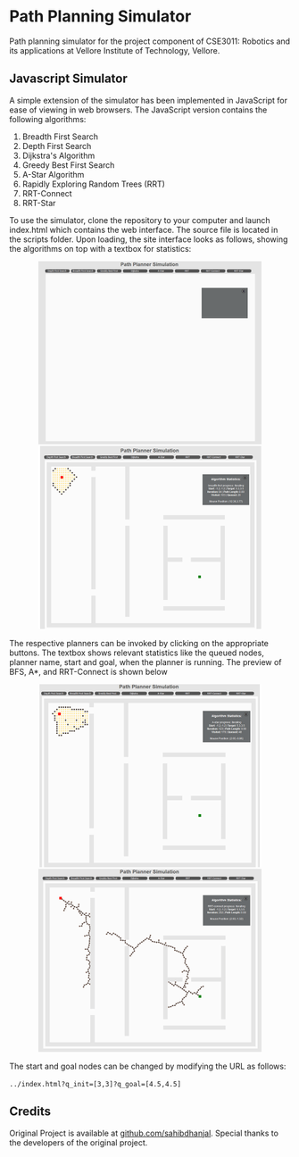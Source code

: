 # Path Planning Simulator

Path planning simulator for the project component of CSE3011: Robotics and its applications at Vellore Institute of Technology, Vellore.

## Javascript Simulator
A simple extension of the simulator has been implemented in JavaScript for ease of viewing in web browsers. The JavaScript version contains the following algorithms:
<ol>
<li>Breadth First Search</li>
<li>Depth First Search</li>
<li>Dijkstra's Algorithm</li>
<li>Greedy Best First Search</li>
<li>A-Star Algorithm</li>
<li>Rapidly Exploring Random Trees (RRT)</li>
<li>RRT-Connect</li>
<li>RRT-Star</li>
</ol>

To use the simulator, clone the repository to your computer and launch index.html which contains the web interface. The source file is located in the scripts folder. Upon loading, the site interface looks as follows, showing the algorithms on top with a textbox for statistics:

<p align="center">
  <img src= docs/images/interface.png width = 400px>
  <img src= docs/images/bfs.png width = 400px>
</p>

The respective planners can be invoked by clicking on the appropriate buttons. The textbox shows relevant statistics like the queued nodes, planner name, start and goal, when the planner is running. The preview of BFS, A*, and RRT-Connect is shown below

<p align="center">

  <img src= docs/images/astar.png width = 400px>
  <img src= docs/images/rrtconnect.png width = 400px>
</p>


The start and goal nodes can be changed by modifying the URL as follows:

`../index.html?q_init=[3,3]?q_goal=[4.5,4.5]`


## Credits
Original Project is available at [github.com/sahibdhanjal](https://github.com/sahibdhanjal/Path-Planning-Simulator). Special thanks to the developers of the original project.